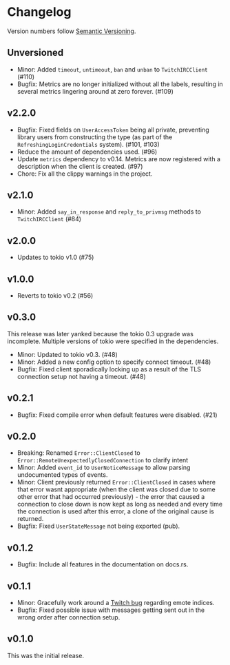 # Changelog
Version numbers follow [Semantic Versioning](https://semver.org/).

## Unversioned

- Minor: Added `timeout`, `untimeout`, `ban` and `unban` to `TwitchIRCClient` (#110)
- Bugfix: Metrics are no longer initialized without all the labels, resulting in several metrics lingering around at zero forever. (#109)

## v2.2.0

- Bugfix: Fixed fields on `UserAccessToken` being all private, preventing library users from constructing the type (as part of the `RefreshingLoginCredentials` system). (#101, #103)
- Reduce the amount of dependencies used. (#96)
- Update `metrics` dependency to v0.14. Metrics are now registered with a description when the
  client is created. (#97)
- Chore: Fix all the clippy warnings in the project.

## v2.1.0

- Minor: Added `say_in_response` and `reply_to_privmsg` methods to `TwitchIRCClient` (#84)

## v2.0.0

- Updates to tokio v1.0 (#75)

## v1.0.0

- Reverts to tokio v0.2 (#56)

## v0.3.0
This release was later yanked because the tokio 0.3 upgrade was incomplete. Multiple versions of tokio
were specified in the dependencies.

- Minor: Updated to tokio v0.3. (#48)
- Minor: Added a new config option to specify connect timeout. (#48)
- Bugfix: Fixed client sporadically locking up as a result of the TLS connection setup not having a timeout. (#48)

## v0.2.1

- Bugfix: Fixed compile error when default features were disabled. (#21)

## v0.2.0

- Breaking: Renamed `Error::ClientClosed` to `Error::RemoteUnexpectedlyClosedConnection` to clarify intent
- Minor: Added `event_id` to `UserNoticeMessage` to allow parsing undocumented types of events.
- Minor: Client previously returned `Error::ClientClosed` in cases where that error wasnt appropriate (when the client was closed due to some other error that had occurred previously) - the error that caused a connection to close down is now kept as long as needed and every time the connection is used after this error, a clone of the original cause is returned.
- Bugfix: Fixed `UserStateMessage` not being exported (pub).

## v0.1.2

- Bugfix: Include all features in the documentation on docs.rs.

## v0.1.1

- Minor: Gracefully work around a [Twitch bug](https://github.com/twitchdev/issues/issues/104) regarding emote indices.
- Bugfix: Fixed possible issue with messages getting sent out in the wrong order after connection setup.

## v0.1.0

This was the initial release.
